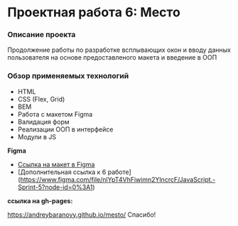 # Проектная работа 6: Место

### Описание проекта
 Продолжение работы по разработке всплывающих окон и вводу данных пользователя на основе предоставленого макета  и введение в ООП

### Обзор применяемых технологий

* HTML
* CSS (Flex, Grid)
* BEM
* Работа с макетом Figma
* Валидация форм
* Реализации ООП в интерфейсе
* Модули в JS


**Figma**

* [Ссылка на макет в Figma](https://www.figma.com/file/StZjf8HnoeLdiXS7dYrLAh/JavaScript.-Sprint-4)
* [Дополнительная ссылка к 6 работе] (https://www.figma.com/file/nlYpT4VhFiwimn2YlncrcF/JavaScript.-Sprint-5?node-id=0%3A1)


**ссылка на gh-pages:**

https://andreybaranovy.github.io/mesto/
Спасибо!
